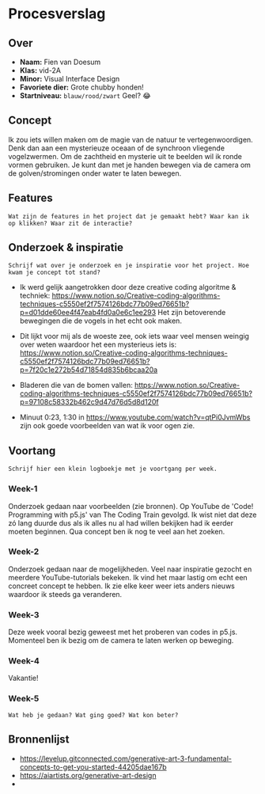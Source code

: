 <!-- Vergeet je niet de comments uit te zetten voordat je begint met typen? 💬 -->

# Procesverslag

## Over
* **Naam:** Fien van Doesum
* **Klas:** vid-2A
* **Minor:** Visual Interface Design
* **Favoriete dier:** Grote chubby honden!
* **Startniveau:** `blauw/rood/zwart` Geel? 😂

## Concept

Ik zou iets willen maken om de magie van de natuur te vertegenwoordigen. Denk dan aan een mysterieuze oceaan of de synchroon vliegende vogelzwermen. Om de zachtheid en mysterie uit te beelden wil ik ronde vormen gebruiken. Je kunt dan met je handen bewegen via de camera om de golven/stromingen onder water te laten bewegen.

## Features

`Wat zijn de features in het project dat je gemaakt hebt? Waar kan ik op klikken? Waar zit de interactie?`

## Onderzoek & inspiratie
`Schrijf wat over je onderzoek en je inspiratie voor het project. Hoe kwam je concept tot stand?`
* Ik werd gelijk aangetrokken door deze creative coding algoritme & techniek: https://www.notion.so/Creative-coding-algorithms-techniques-c5550ef2f7574126bdc77b09ed76651b?p=d01dde60ee4f47eab4fd0a0e6c1ee293 Het zijn betoverende bewegingen die de vogels in het echt ook maken.

* Dit lijkt voor mij als de woeste zee, ook iets waar veel mensen weingig over weten waardoor het een mysterieus iets is:
https://www.notion.so/Creative-coding-algorithms-techniques-c5550ef2f7574126bdc77b09ed76651b?p=7f20c1e272b54d71854d835b6bcaa20a

* Bladeren die van de bomen vallen: https://www.notion.so/Creative-coding-algorithms-techniques-c5550ef2f7574126bdc77b09ed76651b?p=97108c58332b462c9d47d76d5d8d120f

* Minuut 0:23, 1:30 in https://www.youtube.com/watch?v=qtPi0JvmWbs zijn ook goede voorbeelden van wat ik voor ogen zie.


## Voortang

`Schrijf hier een klein logboekje met je voortgang per week.`

### Week-1
Onderzoek gedaan naar voorbeelden (zie bronnen). Op YouTube de 'Code! Programming with p5.js' van The Coding Train gevolgd. Ik wist niet dat deze zó lang duurde dus als ik alles nu al had willen bekijken had ik eerder moeten beginnen. Qua concept ben ik nog te veel aan het zoeken.



### Week-2
Onderzoek gedaan naar de mogelijkheden. Veel naar inspiratie gezocht en meerdere YouTube-tutorials bekeken. Ik vind het maar lastig om echt een concreet concept te hebben. Ik zie elke keer weer iets anders nieuws waardoor ik steeds ga veranderen.


### Week-3
Deze week vooral bezig geweest met het proberen van codes in p5.js. Momenteel ben ik bezig om de camera te laten werken op beweging.


### Week-4
Vakantie!


### Week-5
`Wat heb je gedaan? Wat ging goed? Wat kon beter?`


## Bronnenlijst

* https://levelup.gitconnected.com/generative-art-3-fundamental-concepts-to-get-you-started-44205dae167b
* https://aiartists.org/generative-art-design
* 
